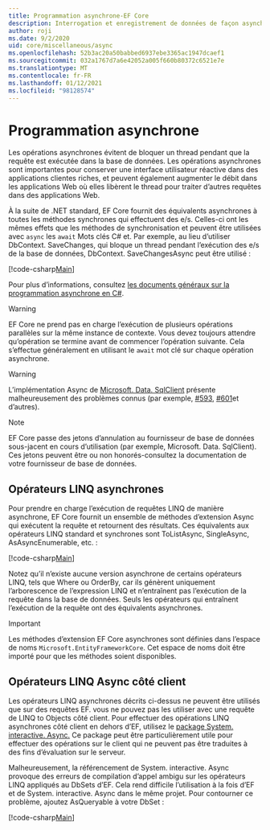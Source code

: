 ```yaml
---
title: Programmation asynchrone-EF Core
description: Interrogation et enregistrement de données de façon asynchrone avec Entity Framework Core
author: roji
ms.date: 9/2/2020
uid: core/miscellaneous/async
ms.openlocfilehash: 52b3ac20a50babbed6937ebe3365ac1947dcaef1
ms.sourcegitcommit: 032a1767d7a6e42052a005f660b80372c6521e7e
ms.translationtype: MT
ms.contentlocale: fr-FR
ms.lasthandoff: 01/12/2021
ms.locfileid: "98128574"
---
```

# <a name="asynchronous-programming"></a>Programmation asynchrone

Les opérations asynchrones évitent de bloquer un thread pendant que la requête est exécutée dans la base de données. Les opérations asynchrones sont importantes pour conserver une interface utilisateur réactive dans des applications clientes riches, et peuvent également augmenter le débit dans les applications Web où elles libèrent le thread pour traiter d’autres requêtes dans des applications Web.

À la suite de .NET standard, EF Core fournit des équivalents asynchrones à toutes les méthodes synchrones qui effectuent des e/s. Celles-ci ont les mêmes effets que les méthodes de synchronisation et peuvent être utilisées avec `async` les `await` Mots clés C# et. Par exemple, au lieu d’utiliser DbContext. SaveChanges, qui bloque un thread pendant l’exécution des e/s de la base de données, DbContext. SaveChangesAsync peut être utilisé :

[!code-csharp[Main](../../../samples/core/Miscellaneous/Async/Program.cs#SaveChangesAsync)]

Pour plus d’informations, consultez [les documents généraux sur la programmation asynchrone en C#](/dotnet/csharp/async).

> [!WARNING]
> EF Core ne prend pas en charge l’exécution de plusieurs opérations parallèles sur la même instance de contexte. Vous devez toujours attendre qu’opération se termine avant de commencer l’opération suivante. Cela s’effectue généralement en utilisant le `await` mot clé sur chaque opération asynchrone.

> [!WARNING]
> L’implémentation Async de [Microsoft. Data. SqlClient](https://github.com/dotnet/SqlClient) présente malheureusement des problèmes connus (par exemple, [#593](https://github.com/dotnet/SqlClient/issues/593), [#601](https://github.com/dotnet/SqlClient/issues/601)et d’autres).

> [!NOTE]
> EF Core passe des jetons d’annulation au fournisseur de base de données sous-jacent en cours d’utilisation (par exemple, Microsoft. Data. SqlClient). Ces jetons peuvent être ou non honorés-consultez la documentation de votre fournisseur de base de données.

## <a name="async-linq-operators"></a>Opérateurs LINQ asynchrones

Pour prendre en charge l’exécution de requêtes LINQ de manière asynchrone, EF Core fournit un ensemble de méthodes d’extension Async qui exécutent la requête et retournent des résultats. Ces équivalents aux opérateurs LINQ standard et synchrones sont ToListAsync, SingleAsync, AsAsyncEnumerable, etc. :

[!code-csharp[Main](../../../samples/core/Miscellaneous/Async/Program.cs#ToListAsync)]

Notez qu’il n’existe aucune version asynchrone de certains opérateurs LINQ, tels que Where ou OrderBy, car ils génèrent uniquement l’arborescence de l’expression LINQ et n’entraînent pas l’exécution de la requête dans la base de données. Seuls les opérateurs qui entraînent l’exécution de la requête ont des équivalents asynchrones.

> [!IMPORTANT]
> Les méthodes d’extension EF Core asynchrones sont définies dans l’espace de noms `Microsoft.EntityFrameworkCore`. Cet espace de noms doit être importé pour que les méthodes soient disponibles.

## <a name="client-side-async-linq-operators"></a>Opérateurs LINQ Async côté client

Les opérateurs LINQ asynchrones décrits ci-dessus ne peuvent être utilisés que sur des requêtes EF. vous ne pouvez pas les utiliser avec une requête de LINQ to Objects côté client. Pour effectuer des opérations LINQ asynchrones côté client en dehors d’EF, utilisez le [package System. interactive. Async.](https://www.nuget.org/packages/System.Interactive.Async) Ce package peut être particulièrement utile pour effectuer des opérations sur le client qui ne peuvent pas être traduites à des fins d’évaluation sur le serveur.

Malheureusement, la référencement de System. interactive. Async provoque des erreurs de compilation d’appel ambigu sur les opérateurs LINQ appliqués au DbSets d’EF. Cela rend difficile l’utilisation à la fois d’EF et de System. interactive. Async dans le même projet. Pour contourner ce problème, ajoutez AsQueryable à votre DbSet :

[!code-csharp[Main](../../../samples/core/Miscellaneous/AsyncWithSystemInteractive/Program.cs#SystemInteractiveAsync)]
